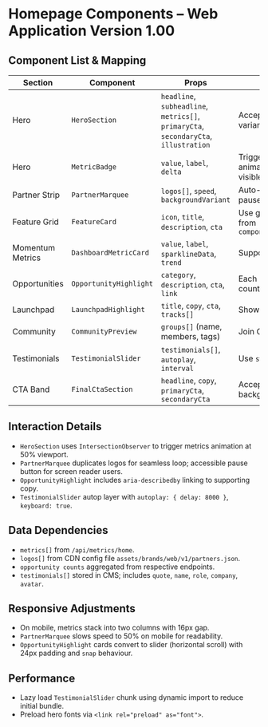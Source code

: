 # Homepage Components – Web Application Version 1.00

## Component List & Mapping
| Section | Component | Props | Notes |
| --- | --- | --- | --- |
| Hero | `HeroSection` | `headline`, `subheadline`, `metrics[]`, `primaryCta`, `secondaryCta`, `illustration` | Accepts `align` variant for A/B test |
| Hero | `MetricBadge` | `value`, `label`, `delta` | Trigger count animation when visible |
| Partner Strip | `PartnerMarquee` | `logos[]`, `speed`, `backgroundVariant` | Auto-scroll with pause on hover |
| Feature Grid | `FeatureCard` | `icon`, `title`, `description`, `cta` | Use grid layout from `component_types.md` |
| Momentum Metrics | `DashboardMetricCard` | `value`, `label`, `sparklineData`, `trend` | Supports tooltip |
| Opportunities | `OpportunityHighlight` | `category`, `description`, `cta`, `link` | Each includes count badge |
| Launchpad | `LaunchpadHighlight` | `title`, `copy`, `cta`, `tracks[]` | Show top 3 tracks |
| Community | `CommunityPreview` | `groups[]` (name, members, tags) | Join CTA |
| Testimonials | `TestimonialSlider` | `testimonials[]`, `autoplay`, `interval` | Use `swiper.js` |
| CTA Band | `FinalCtaSection` | `headline`, `copy`, `primaryCta`, `secondaryCta` | Accepts background asset |

## Interaction Details
- `HeroSection` uses `IntersectionObserver` to trigger metrics animation at 50% viewport.
- `PartnerMarquee` duplicates logos for seamless loop; accessible pause button for screen reader users.
- `OpportunityHighlight` includes `aria-describedby` linking to supporting copy.
- `TestimonialSlider` autop layer with `autoplay: { delay: 8000 }`, `keyboard: true`.

## Data Dependencies
- `metrics[]` from `/api/metrics/home`.
- `logos[]` from CDN config file `assets/brands/web/v1/partners.json`.
- `opportunity counts` aggregated from respective endpoints.
- `testimonials[]` stored in CMS; includes `quote`, `name`, `role`, `company`, `avatar`.

## Responsive Adjustments
- On mobile, metrics stack into two columns with 16px gap.
- `PartnerMarquee` slows speed to 50% on mobile for readability.
- `OpportunityHighlight` cards convert to slider (horizontal scroll) with 24px padding and `snap` behaviour.

## Performance
- Lazy load `TestimonialSlider` chunk using dynamic import to reduce initial bundle.
- Preload hero fonts via `<link rel="preload" as="font">`.

